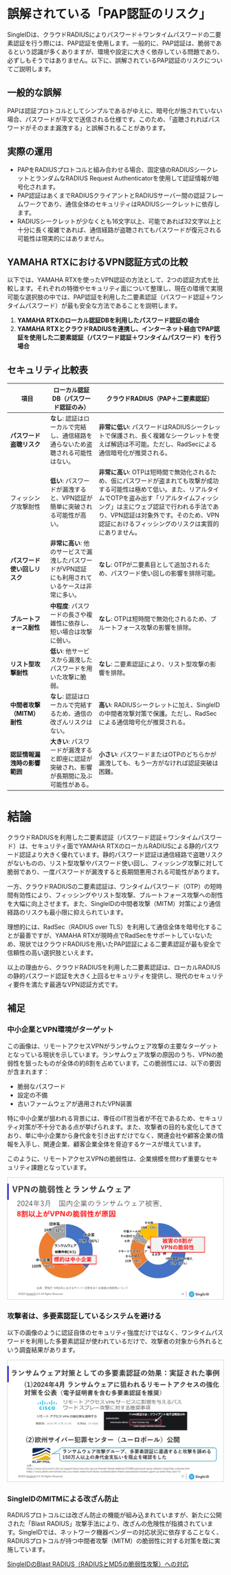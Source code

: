 # 誤解されている「PAP認証のリスク」

SingleIDは、クラウドRADIUSによりパスワード＋ワンタイムパスワードの二要素認証を行う際には、PAP認証を使用します。一般的に、PAP認証は、脆弱であるという認識が多くありますが、環境や設定に大きく依存している問題であり、必ずしもそうではありません。以下に、誤解されているPAP認証のリスクについてご説明します。

## 一般的な誤解
PAPは認証プロトコルとしてシンプルであるがゆえに、暗号化が施されていない場合、パスワードが平文で送信される仕様です。このため、「盗聴されればパスワードがそのまま漏洩する」と誤解されることがあります。

## 実際の運用
- PAPをRADIUSプロトコルと組み合わせる場合、固定値のRADIUSシークレットとランダムなRADIUS Request Authenticatorを使用して認証情報が暗号化されます。  
- PAP認証はあくまでRADIUSクライアントとRADIUSサーバー間の認証フレームワークであり、通信全体のセキュリティはRADIUSシークレットに依存します。  
- RADIUSシークレットが少なくとも16文字以上、可能であれば32文字以上と十分に長く複雑であれば、通信経路が盗聴されてもパスワードが復元される可能性は現実的にはありません。

## YAMAHA RTXにおけるVPN認証方式の比較

以下では、YAMAHA RTXを使ったVPN認証の方法として、2つの認証方式を比較します。それぞれの特徴やセキュリティ面について整理し、現在の環境で実現可能な選択肢の中では、PAP認証を利用した二要素認証（パスワード認証＋ワンタイムパスワード）が最も安全な方法であることを説明します。

1. **YAMAHA RTXのローカル認証DBを利用したパスワード認証の場合**
2. **YAMAHA RTXとクラウドRADIUSを連携し、インターネット経由でPAP認証を使用した二要素認証（パスワード認証＋ワンタイムパスワード）を行う場合**

## セキュリティ比較表

| **項目**                   | **ローカル認証DB（パスワード認証のみ）**           | **クラウドRADIUS（PAP＋二要素認証）**                 |
|----------------------------|---------------------------------------------|-------------------------------------------------|
| **パスワード盗聴リスク**             | **なし**: 認証はローカルで完結し、通信経路を通らないため盗聴される可能性はない。 | **非常に低い**: パスワードはRADIUSシークレットで保護され、長く複雑なシークレットを使えば解読は不可能。ただし、RadSecによる通信暗号化が推奨される。 |
| フィッシング攻撃耐性 | **低い**: パスワードが漏洩すると、VPN認証が簡単に突破される可能性が高い。 | **非常に高い**: OTPは短時間で無効化されるため、仮にパスワードが盗まれても攻撃が成功する可能性は極めて低い。また、リアルタイムでOTPを盗み出す「リアルタイムフィッシング」は主にウェブ認証で行われる手法であり、VPN認証は対象外です。そのため、VPN認証におけるフィッシングのリスクは実質的にありません。 |
| **パスワード使い回しリスク**| **非常に高い**: 他のサービスで漏洩したパスワードがVPN認証にも利用されているケースは非常に多い。 | **なし**: OTPが二要素目として追加されるため、パスワード使い回しの影響を排除可能。 |
| **ブルートフォース耐性**   | **中程度**: パスワードの長さや複雑性に依存し、短い場合は攻撃に弱い。 | **なし**: OTPは短時間で無効化されるため、ブルートフォース攻撃の影響を排除。 |
| **リスト型攻撃耐性**       | **低い**: 他サービスから漏洩したパスワードを用いた攻撃に脆弱。     | **なし**: 二要素認証により、リスト型攻撃の影響を排除。 |
| **中間者攻撃（MITM）耐性** | **なし**: 認証はローカルで完結するため、通信の改ざんリスクはない。 | **高い**: RADIUSシークレットに加え、SingleIDの中間者攻撃対策で保護。ただし、RadSecによる通信暗号化が推奨される。 |
| **認証情報漏洩時の影響範囲** | **大きい**: パスワードが漏洩すると即座に認証が突破され、影響が長期間に及ぶ可能性がある。 | **小さい**: パスワードまたはOTPのどちらかが漏洩しても、もう一方がなければ認証突破は困難。 |

# 結論

クラウドRADIUSを利用した二要素認証（パスワード認証＋ワンタイムパスワード）は、セキュリティ面でYAMAHA RTXのローカルRADIUSによる静的パスワード認証より大きく優れています。静的パスワード認証は通信経路で盗聴リスクがないものの、リスト型攻撃やパスワード使い回し、フィッシング攻撃に対して脆弱であり、一度パスワードが漏洩すると長期間悪用される可能性があります。

一方、クラウドRADIUSの二要素認証は、ワンタイムパスワード（OTP）の短時間有効性により、フィッシングやリスト型攻撃、ブルートフォース攻撃への耐性を大幅に向上させます。また、SingleIDの中間者攻撃（MITM）対策により通信経路のリスクも最小限に抑えられています。

理想的には、RadSec（RADIUS over TLS）を利用して通信全体を暗号化することが最善ですが、YAMAHA RTXが現時点でRadSecをサポートしていないため、現状ではクラウドRADIUSを用いたPAP認証による二要素認証が最も安全で信頼性の高い選択肢といえます。

以上の理由から、クラウドRADIUSを利用した二要素認証は、ローカルRADIUSの静的パスワード認証を大きく上回るセキュリティを提供し、現代のセキュリティ要件を満たす最適なVPN認証方式です。

## 補足

### 中小企業とVPN環境がターゲット
この画像は、リモートアクセスVPNがランサムウェア攻撃の主要なターゲットとなっている現状を示しています。ランサムウェア攻撃の原因のうち、VPNの脆弱性を狙ったものが全体の約8割を占めています。この脆弱性には、以下の要因が含まれます：

- 脆弱なパスワード
- 設定の不備
- 古いファームウェアが適用されたVPN装置

特に中小企業が狙われる背景には、専任のIT担当者が不在であるため、セキュリティ対策が不十分である点が挙げられます。また、攻撃者の目的も変化してきており、単に中小企業から身代金を引き出すだけでなく、関連会社や顧客企業の情報を入手し、関連企業、顧客企業全体を脅迫するケースが増えています。

このように、リモートアクセスVPNの脆弱性は、企業規模を問わず重要なセキュリティ課題となっています。

[![Screenshot](/images/2024-11-08_14-53-17.png)](/images/2024-11-08_14-53-17.png)

### 攻撃者は、多要素認証しているシステムを避ける

以下の画像のように認証自体のセキュリティ強度だけではなく、ワンタイムパスワードを利用した多要素認証が使われているだけで、攻撃者の対象から外れるという調査結果があります。

[![Screenshot](/images/2024-11-08_14-37-25.png)](/images/2024-11-08_14-37-25.png)

### SingleIDのMITMによる改ざん防止

RADIUSプロトコルには改ざん防止の機能が組み込まれていますが、新たに公開された「Blast RADIUS」攻撃手法により、改ざんの危険性が指摘されています。SingleIDでは、ネットワーク機器ベンダーの対応状況に依存することなく、RADIUSプロトコルが持つ中間者攻撃（MITM）の脆弱性に対する対策を既に実施しています。

[SingleIDのBlast RADIUS（RADIUSとMD5の脆弱性攻撃）への対応](https://www.singleid.jp/blast-radius/)
